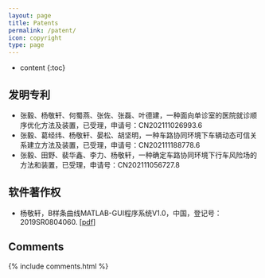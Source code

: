 ```yaml
---
layout: page
title: Patents
permalink: /patent/
icon: copyright
type: page
---
```


* content
{:toc}

## 发明专利

+ 张毅、杨敬轩、何蜀燕、张佐、张磊、叶德建，一种面向单诊室的医院就诊顺序优化方法及装置，已受理，申请号：CN202111026993.6
+ 张毅、葛经纬、杨敬轩、晏松、胡坚明，一种车路协同环境下车辆动态可信关系建立方法及装置，已受理，申请号：CN202111188778.6
+ 张毅、田野、裴华鑫、李力、杨敬轩，一种确定车路协同环境下行车风险场的方法和装置，已受理，申请号：CN202111056727.8

## 软件著作权

+ 杨敬轩，B样条曲线MATLAB-GUI程序系统V1.0，中国，登记号：2019SR0804060. [[pdf](https://www.jingxuanyang.com/file_upload/%E6%9D%A8%E6%95%AC%E8%BD%A9-2019%E5%B9%B48%E6%9C%88%E8%BD%AF%E4%BB%B6%E8%91%97%E4%BD%9C%E6%9D%83.pdf)]

## Comments

{% include comments.html %}
